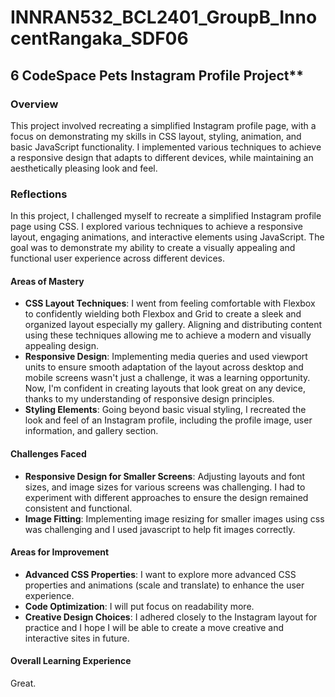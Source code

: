 # INNRAN532_BCL2401_GroupB_InnocentRangaka_SDF06


## 6 CodeSpace Pets Instagram Profile Project**

### Overview

This project involved recreating a simplified Instagram profile page, with a focus on demonstrating my skills in CSS layout, styling, animation, and basic JavaScript functionality. I implemented various techniques to achieve a responsive design that adapts to different devices, while maintaining an aesthetically pleasing look and feel.

### Reflections

In this project, I challenged myself to recreate a simplified Instagram profile page using CSS. I explored various techniques to achieve a responsive layout, engaging animations, and interactive elements using JavaScript. The goal was to demonstrate my ability to create a visually appealing and functional user experience across different devices.

#### Areas of Mastery

- **CSS Layout Techniques**: I went from feeling comfortable with Flexbox to confidently wielding both Flexbox and Grid to create a sleek and organized layout especially my gallery. Aligning and distributing content using these techniques allowing me to achieve a modern and visually appealing design.
- **Responsive Design**: Implementing media queries and used viewport units to ensure smooth adaptation of the layout across desktop and mobile screens wasn't just a challenge, it was a learning opportunity. Now, I'm confident in creating layouts that look great on any device, thanks to my understanding of responsive design principles.
- **Styling Elements**: Going beyond basic visual styling, I recreated the look and feel of an Instagram profile, including the profile image, user information, and gallery section.

#### Challenges Faced

- **Responsive Design for Smaller Screens**: Adjusting layouts and font sizes, and image sizes for various screens was challenging. I had to experiment with different approaches to ensure the design remained consistent and functional.
- **Image Fitting**: Implementing image resizing for smaller images using css was challenging and I used javascript to help fit images correctly.

#### Areas for Improvement

- **Advanced CSS Properties**: I want to explore more advanced CSS properties and animations (scale and translate) to enhance the user experience.
- **Code Optimization**: I will  put focus on readability more.
- **Creative Design Choices**: I adhered closely to the Instagram layout for practice and I hope I will be able to create a move creative and interactive sites in future.

#### Overall Learning Experience

Great.

